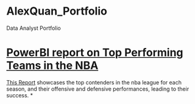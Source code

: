 # AlexQuan_Portfolio
Data Analyst Portfolio

# [PowerBI report on Top Performing Teams in the NBA](https://github.com/alexquan12/NBA_TeamPerformance)

[This Report](https://app.powerbi.com/view?r=eyJrIjoiYzdjYjVlYmMtYTUxZC00MDVhLWJjOGMtNzQxZTJlZTBmZjI2IiwidCI6IjhhZWI3ZGU3LTdhNDEtNDI0Yy05NGIwLTJlMGNkMGNmM2Q3MiJ9&pageName=ReportSection31c96462162e7348a76c) showcases the top contenders in the nba league for each season, and their offensive and defensive performances, leading to their success. 
*
